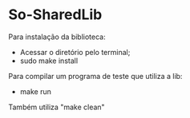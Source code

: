 # So-SharedLib
Para instalação da biblioteca:
- Acessar o diretório pelo terminal;
- sudo make install

Para compilar um programa de teste que utiliza a lib:
- make run

Também utiliza "make clean"
